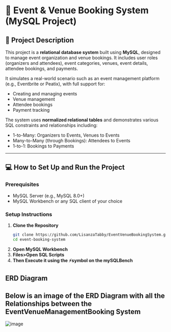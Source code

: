 # 📅 Event & Venue Booking System (MySQL Project)

## 📝 Project Description

This project is a **relational database system** built using **MySQL**, designed to manage event organization and venue bookings. It includes user roles (organizers and attendees), event categories, venues, event details, attendee bookings, and payments.

It simulates a real-world scenario such as an event management platform (e.g., Eventbrite or Peatix), with full support for:
- Creating and managing events
- Venue management
- Attendee bookings
- Payment tracking

The system uses **normalized relational tables** and demonstrates various SQL constraints and relationships including:
- 1-to-Many: Organizers to Events, Venues to Events
- Many-to-Many (through Bookings): Attendees to Events
- 1-to-1: Bookings to Payments

---

## 💻 How to Set Up and Run the Project

### Prerequisites
- MySQL Server (e.g., MySQL 8.0+)
- MySQL Workbench or any SQL client of your choice

### Setup Instructions
1. **Clone the Repository**
   ```bash
   git clone https://github.com/LisanzaTabby/EventVenueBookingSystem.git
   cd event-booking-system
2. **Open MySQL Workbench**
3. **Files>Open SQL Scripts**
4. **Then Execute it using the ⚡symbol on the mySQLBench**

## ERD Diagram
Below is an image of the ERD Diagram with all the Relationships between the EventVenueManagementBooking System
---
![image](https://github.com/user-attachments/assets/aefc574c-19aa-4061-bc2b-a070f3c33e6a)
